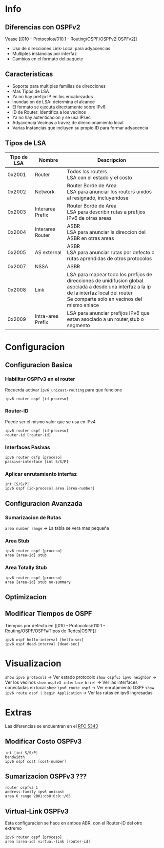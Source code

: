 # Info
## Diferencias con OSPFv2
Vease [[010 - Protocolos/010.1 - Routing/OSPF/OSPFv2|OSPFv2]]
- Uso de direcciones Link-Local para adyacencias
- Multiples instancias por interfaz
- Cambios en el formato del paquete

## Caracteristicas
- Soporte para multiples familias de direcciones
- Mas Tipos de LSA
- Ya no hay prefijo IP en los encabezados
- Inundacion de LSA: determina el alcance
- El formato se ejecuta directamente sobre IPv6
- ID de Router: Identifica a los vecinos
- Ya no hay autenticacion y se usa IPsec
- Adyacencia Vecinas a travez de direccionamiento local
- Varias Instancias que incluyen su propio ID para formar adyacencia

## Tipos de LSA

| Tipo de LSA | Nombre            | Descripcion                                                                                                                                                                                     |
| ----------- | ----------------- | ----------------------------------------------------------------------------------------------------------------------------------------------------------------------------------------------- |
| 0x2001      | Router            | Todos los routers<br>LSA con el estado y el costo                                                                                                                                               |
| 0x2002      | Network           | Router Borde de Area<br>LSA para anunciar los routers unidos al resignado, incluyendose                                                                                                         |
| 0x2003      | Interarea Prefix  | Router Borde de Area<br>LSA para describir rutas a prefijos IPv6 de otras areas                                                                                                                 |
| 0x2004      | Interarea Router  | ASBR<br>LSA para anunciar la direccion del ASBR en otras areas                                                                                                                                  |
| 0x2005      | AS external       | ASBR<br>LSA para anunciar rutas por defecto o rutas aprendidas de otros protocolos                                                                                                              |
| 0x2007      | NSSA              | ASBR<br>                                                                                                                                                                                        |
| 0x2008      | Link              | LSA para mapear todo los prefijos de direcciones de unidifusion global<br>asociada a desde una interfaz a la ip de la interfaz local del router<br>Se comparte solo en vecinos del mismo enlace |
| 0x2009      | Intra-area Prefix | LSA para anunciar prefijos IPv6 que estan asociado a un router,stub o segmento                                                                                                                  |
# Configuracion
## Configuracion Basica
### Habilitar OSPFv3 en el router
Recuerda activar `ipv6 unicast-routing` para que funcione
```
ipv6 router ospf [id-proceso]
```
### Router-ID
Puede ser el mismo valor que se usa en IPv4
```
ipv6 router ospf [id-proceso]
router-id [router-id]
```
### Interfaces Pasivas
```
ipv6 router osfp [proceso]
passive-interface [int S/S/P]
```
### Aplicar enrutamiento interfaz
```
int [S/S/P]
ipv6 ospf [id-proceso] area [area-number]
```

## Configuracion Avanzada
### Sumarizacion de Rutas
`area number range` -> La tabla se vera mas pequeña
### Area Stub
```
ipv6 router ospf [proceso]
area [area-id] stub
```
### Area Totally Stub
```
ipv6 router ospf [proceso]
area [area-id] stub no-summary
```

## Optimizacion
## Modificar Tiempos de OSPF
Tiempos por defecto en [[010 - Protocolos/010.1 - Routing/OSPF/OSPF#Tipos de Redes|OSPF]]
```
ipv6 ospf hello-interval [hello-sec]
ipv6 ospf dead-interval [dead-sec]
```

# Visualizacion
`show ipv6 protocols` -> Ver estado protocolo
`show ospfv3 ipv6 neighbor` -> Ver los vecinos
`show ospfv3 interface brief` -> Ver las interfaces conectadas en local
`show ipv6 route ospf` -> Ver enrutamiento OSPF
`show ipv6 route ospf | begin Application` -> Ver las rutas en ipv6 ingresadas


# Extras
Las diferencias se encuentran en el [RFC 5340](https://www.rfc-editor.org/rfc/rfc5340)
## Modificar Costo OSPFv3
```
int [int S/S/P]
bandwidth
ipv6 ospf cost [cost-number]
```
## Sumarizacion OSPFv3 ???
```
router ospfv3 1
address-family ipv6 unicast
area 0 range 2001:db8:0:0::/65
```
## Virtual-Link OSPFv3
Esta configuracion se hace en ambos ABR, con el Router-ID del otro extremo
```
ipv6 router ospf [proceso]
area [area-id] virtual-link [router-id]
```